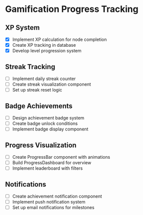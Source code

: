 # Gamification Progress Tracking

## XP System
- [x] Implement XP calculation for node completion
- [x] Create XP tracking in database
- [x] Develop level progression system

## Streak Tracking
- [ ] Implement daily streak counter
- [ ] Create streak visualization component
- [ ] Set up streak reset logic

## Badge Achievements
- [ ] Design achievement badge system
- [ ] Create badge unlock conditions
- [ ] Implement badge display component

## Progress Visualization
- [ ] Create ProgressBar component with animations
- [ ] Build ProgressDashboard for overview
- [ ] Implement leaderboard with filters

## Notifications
- [ ] Create achievement notification component
- [ ] Implement push notification system
- [ ] Set up email notifications for milestones